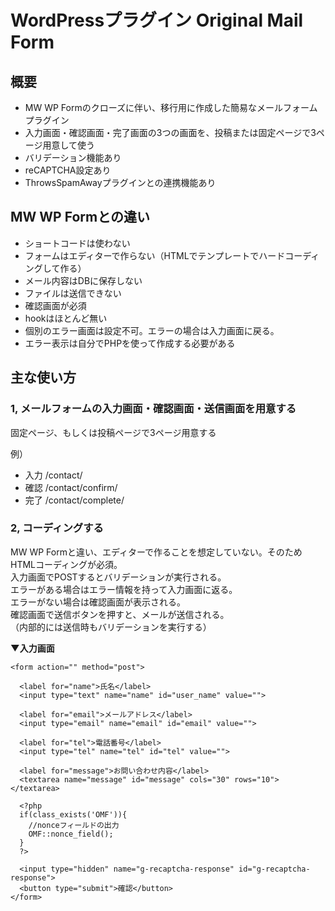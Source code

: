 # WordPressプラグイン Original Mail Form 

## 概要
- MW WP Formのクローズに伴い、移行用に作成した簡易なメールフォームプラグイン
- 入力画面・確認画面・完了画面の3つの画面を、投稿または固定ページで3ページ用意して使う
- バリデーション機能あり
- reCAPTCHA設定あり
- ThrowsSpamAwayプラグインとの連携機能あり

## MW WP Formとの違い
- ショートコードは使わない
- フォームはエディターで作らない（HTMLでテンプレートでハードコーディングして作る）
- メール内容はDBに保存しない
- ファイルは送信できない
- 確認画面が必須
- hookはほとんど無い
- 個別のエラー画面は設定不可。エラーの場合は入力画面に戻る。
- エラー表示は自分でPHPを使って作成する必要がある

## 主な使い方

### 1, メールフォームの入力画面・確認画面・送信画面を用意する

固定ページ、もしくは投稿ページで3ページ用意する

例）

- 入力 /contact/
- 確認 /contact/confirm/
- 完了 /contact/complete/

### 2, コーディングする

MW WP Formと違い、エディターで作ることを想定していない。そのためHTMLコーディングが必須。<br>
入力画面でPOSTするとバリデーションが実行される。<br>
エラーがある場合はエラー情報を持って入力画面に返る。<br>
エラーがない場合は確認画面が表示される。<br>
確認画面で送信ボタンを押すと、メールが送信される。<br>
（内部的には送信時もバリデーションを実行する）<br>

**▼入力画面**

```
<form action="" method="post">

  <label for="name">氏名</label>
  <input type="text" name="name" id="user_name" value="">

  <label for="email">メールアドレス</label>
  <input type="email" name="email" id="email" value="">

  <label for="tel">電話番号</label>
  <input type="tel" name="tel" id="tel" value="">

  <label for="message">お問い合わせ内容</label>
  <textarea name="message" id="message" cols="30" rows="10"></textarea>

  <?php
  if(class_exists('OMF')){
    //nonceフィールドの出力
    OMF::nonce_field();
  }
  ?>
  
  <input type="hidden" name="g-recaptcha-response" id="g-recaptcha-response">
  <button type="submit">確認</button>
</form>
```